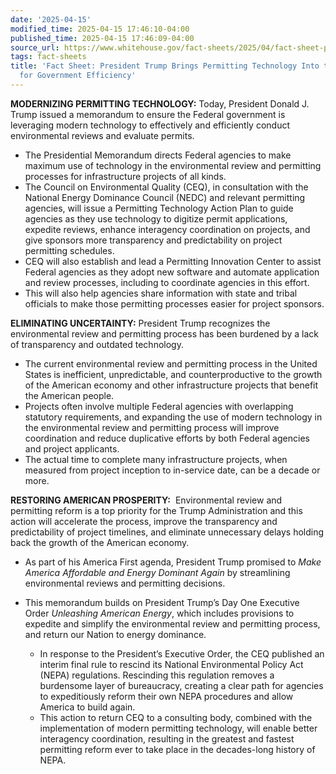 ```yaml
---
date: '2025-04-15'
modified_time: 2025-04-15 17:46:10-04:00
published_time: 2025-04-15 17:46:09-04:00
source_url: https://www.whitehouse.gov/fact-sheets/2025/04/fact-sheet-president-trump-brings-permitting-technology-into-the-21st-century-for-government-efficiency/
tags: fact-sheets
title: 'Fact Sheet: President Trump Brings Permitting Technology Into the 21st Century
  for Government Efficiency'
---
```

 
**MODERNIZING PERMITTING TECHNOLOGY:** Today, President Donald J. Trump
issued a memorandum to ensure the Federal government is leveraging
modern technology to effectively and efficiently conduct environmental
reviews and evaluate permits.

-   The Presidential Memorandum directs Federal agencies to make maximum
    use of technology in the environmental review and permitting
    processes for infrastructure projects of all kinds.
-   The Council on Environmental Quality (CEQ), in consultation with the
    National Energy Dominance Council (NEDC) and relevant permitting
    agencies, will issue a Permitting Technology Action Plan to guide
    agencies as they use technology to digitize permit applications,
    expedite reviews, enhance interagency coordination on projects, and
    give sponsors more transparency and predictability on project
    permitting schedules.
-   CEQ will also establish and lead a Permitting Innovation Center to
    assist Federal agencies as they adopt new software and automate
    application and review processes, including to coordinate agencies
    in this effort.
-   This will also help agencies share information with state and tribal
    officials to make those permitting processes easier for project
    sponsors.

**ELIMINATING UNCERTAINTY:** President Trump recognizes the
environmental review and permitting process has been burdened by a lack
of transparency and outdated technology.

-   The current environmental review and permitting process in the
    United States is inefficient, unpredictable, and counterproductive
    to the growth of the American economy and other infrastructure
    projects that benefit the American people.
-   Projects often involve multiple Federal agencies with overlapping
    statutory requirements, and expanding the use of modern technology
    in the environmental review and permitting process will improve
    coordination and reduce duplicative efforts by both Federal agencies
    and project applicants.
-   The actual time to complete many infrastructure projects, when
    measured from project inception to in-service date, can be a decade
    or more.

**RESTORING AMERICAN PROSPERITY:**  Environmental review and permitting
reform is a top priority for the Trump Administration and this action
will accelerate the process, improve the transparency and predictability
of project timelines, and eliminate unnecessary delays holding back the
growth of the American economy. 

-   As part of his America First agenda, President Trump promised to
    *Make America Affordable and Energy Dominant Again* by streamlining
    environmental reviews and permitting decisions.
-   This memorandum builds on President Trump’s Day One Executive Order
    *Unleashing American Energy*, which includes provisions to expedite
    and simplify the environmental review and permitting process, and
    return our Nation to energy dominance.
    -   In response to the President’s Executive Order, the CEQ
        published an interim final rule to rescind its National
        Environmental Policy Act (NEPA) regulations. Rescinding this
        regulation removes a burdensome layer of bureaucracy, creating a
        clear path for agencies to expeditiously reform their own NEPA
        procedures and allow America to build again.

    <!-- -->

    -   This action to return CEQ to a consulting body, combined with
        the implementation of modern permitting technology, will enable
        better interagency coordination, resulting in the greatest and
        fastest permitting reform ever to take place in the decades-long
        history of NEPA.
